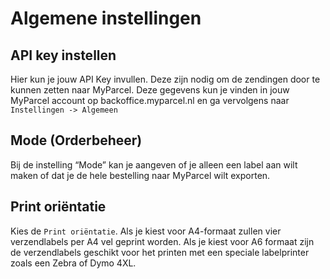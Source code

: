 # Algemene instellingen

## API key instellen

Hier kun je jouw API Key invullen. Deze zijn nodig om de zendingen door te
kunnen zetten naar MyParcel. Deze gegevens kun je vinden in jouw MyParcel
account op backoffice.myparcel.nl en ga vervolgens naar
`Instellingen -> Algemeen`

<MPImg src="/documentation/magento/magento-api-key.jpg" alt="Magento api-key" />

## Mode (Orderbeheer)

Bij de instelling “Mode” kan je aangeven of je alleen een label aan wilt maken
of dat je de hele bestelling naar MyParcel wilt exporten.

<MPImg src="/documentation/magento/magento-pps-instelling.jpg" alt="Magento pps instelling" />

## Print oriëntatie

Kies de `Print oriëntatie`. Als je kiest voor A4-formaat zullen vier
verzendlabels per A4 vel geprint worden. Als je kiest voor A6 formaat zijn de
verzendlabels geschikt voor het printen met een speciale labelprinter zoals een
Zebra of Dymo 4XL.

<MPImg src="/documentation/magento/magento-print-opties.jpg" alt="Magento print opties" />
